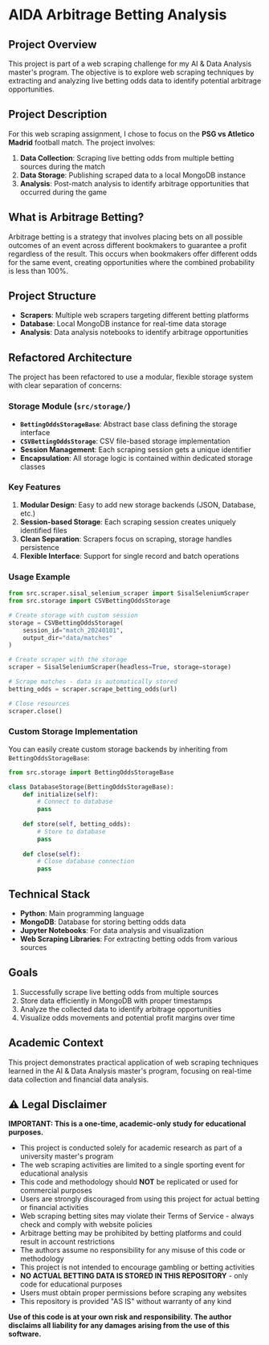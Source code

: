 # AIDA Arbitrage Betting Analysis

## Project Overview

This project is part of a web scraping challenge for my AI & Data Analysis master's program. The objective is to explore web scraping techniques by extracting and analyzing live betting odds data to identify potential arbitrage opportunities.

## Project Description

For this web scraping assignment, I chose to focus on the **PSG vs Atletico Madrid** football match. The project involves:

1. **Data Collection**: Scraping live betting odds from multiple betting sources during the match
2. **Data Storage**: Publishing scraped data to a local MongoDB instance
3. **Analysis**: Post-match analysis to identify arbitrage opportunities that occurred during the game

## What is Arbitrage Betting?

Arbitrage betting is a strategy that involves placing bets on all possible outcomes of an event across different bookmakers to guarantee a profit regardless of the result. This occurs when bookmakers offer different odds for the same event, creating opportunities where the combined probability is less than 100%.

## Project Structure

- **Scrapers**: Multiple web scrapers targeting different betting platforms
- **Database**: Local MongoDB instance for real-time data storage
- **Analysis**: Data analysis notebooks to identify arbitrage opportunities

## Refactored Architecture

The project has been refactored to use a modular, flexible storage system with clear separation of concerns:

### Storage Module (`src/storage/`)

- **`BettingOddsStorageBase`**: Abstract base class defining the storage interface
- **`CSVBettingOddsStorage`**: CSV file-based storage implementation
- **Session Management**: Each scraping session gets a unique identifier
- **Encapsulation**: All storage logic is contained within dedicated storage classes

### Key Features

1. **Modular Design**: Easy to add new storage backends (JSON, Database, etc.)
2. **Session-based Storage**: Each scraping session creates uniquely identified files
3. **Clean Separation**: Scrapers focus on scraping, storage handles persistence
4. **Flexible Interface**: Support for single record and batch operations

### Usage Example

```python
from src.scraper.sisal_selenium_scraper import SisalSeleniumScraper
from src.storage import CSVBettingOddsStorage

# Create storage with custom session
storage = CSVBettingOddsStorage(
    session_id="match_20240101",
    output_dir="data/matches"
)

# Create scraper with the storage
scraper = SisalSeleniumScraper(headless=True, storage=storage)

# Scrape matches - data is automatically stored
betting_odds = scraper.scrape_betting_odds(url)

# Close resources
scraper.close()
```

### Custom Storage Implementation

You can easily create custom storage backends by inheriting from `BettingOddsStorageBase`:

```python
from src.storage import BettingOddsStorageBase

class DatabaseStorage(BettingOddsStorageBase):
    def initialize(self):
        # Connect to database
        pass
    
    def store(self, betting_odds):
        # Store to database
        pass
    
    def close(self):
        # Close database connection
        pass
```

## Technical Stack

- **Python**: Main programming language
- **MongoDB**: Database for storing betting odds data
- **Jupyter Notebooks**: For data analysis and visualization
- **Web Scraping Libraries**: For extracting betting odds from various sources

## Goals

1. Successfully scrape live betting odds from multiple sources
2. Store data efficiently in MongoDB with proper timestamps
3. Analyze the collected data to identify arbitrage opportunities
4. Visualize odds movements and potential profit margins over time

## Academic Context

This project demonstrates practical application of web scraping techniques learned in the AI & Data Analysis master's program, focusing on real-time data collection and financial data analysis.

## ⚠️ Legal Disclaimer

**IMPORTANT: This is a one-time, academic-only study for educational purposes.**

- This project is conducted solely for academic research as part of a university master's program
- The web scraping activities are limited to a single sporting event for educational analysis
- This code and methodology should **NOT** be replicated or used for commercial purposes
- Users are strongly discouraged from using this project for actual betting or financial activities
- Web scraping betting sites may violate their Terms of Service - always check and comply with website policies
- Arbitrage betting may be prohibited by betting platforms and could result in account restrictions
- The authors assume no responsibility for any misuse of this code or methodology
- This project is not intended to encourage gambling or betting activities
- **NO ACTUAL BETTING DATA IS STORED IN THIS REPOSITORY** - only code for educational purposes
- Users must obtain proper permissions before scraping any websites
- This repository is provided "AS IS" without warranty of any kind

**Use of this code is at your own risk and responsibility. The author disclaims all liability for any damages arising from the use of this software.**
